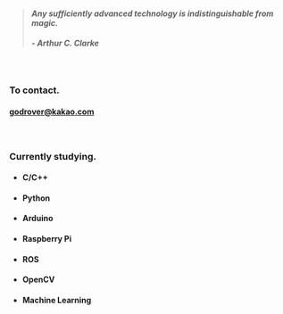 > #### *Any sufficiently advanced technology is indistinguishable from magic.*
> ##### - Arthur C. Clarke 

　

### To contact.
#### godrover@kakao.com

　

### Currently studying.

- #### C/C++

- #### Python

- #### Arduino

- #### Raspberry Pi

- #### ROS

- #### OpenCV

- #### Machine Learning
